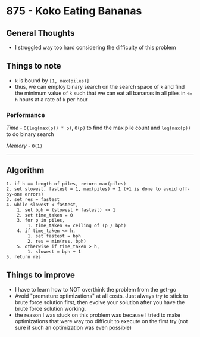 # 875 - Koko Eating Bananas

## General Thoughts
- I struggled way too hard considering the difficulty of this problem

## Things to note
- `k` is bound by `[1, max(piles)]`
- thus, we can employ binary search on the search space of `k` and find the minimum value of `k`
such that we can eat all bananas in all piles in `<= h` hours at a rate of `k` per hour

### Performance

*Time* - `O(log(max(p)) * p)`, `O(p)` to find the max pile count and `log(max(p))` to do binary search

*Memory* - `O(1)`

---

## Algorithm
```
1. if h == length of piles, return max(piles)
2. set slowest, fastest = 1, max(piles) + 1 (+1 is done to avoid off-by-one errors)
3. set res = fastest
4. while slowest < fastest,
    1. set bph = (slowest + fastest) >> 1
    2. set time_taken = 0
    3. for p in piles,
        1. time_taken += ceiling of (p / bph)
    4. if time_taken <= h,
        1. set fastest = bph
        2. res = min(res, bph)
    5. otherwise if time_taken > h,
        1. slowest = bph + 1
5. return res
```
## Things to improve
- I have to learn how to NOT overthink the problem from the get-go
- Avoid "premature optimizations" at all costs. Just always try to stick to brute force solution first,
then evolve your solution after you have the brute force solution working.
- the reason I was stuck on this problem was because I tried to make optimizations that were way too
difficult to execute on the first try (not sure if such an optimization was even possible)